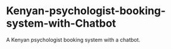 # Kenyan-psychologist-booking-system-with-Chatbot
A Kenyan psychologist booking system with a chatbot.
